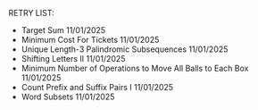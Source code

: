 RETRY LIST:

- Target Sum 11/01/2025
- Minimum Cost For Tickets 11/01/2025
- Unique Length-3 Palindromic Subsequences 11/01/2025
- Shifting Letters II 11/01/2025
- Minimum Number of Operations to Move All Balls to Each Box 11/01/2025
- Count Prefix and Suffix Pairs I 11/01/2025
- Word Subsets 11/01/2025



 

    